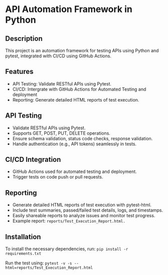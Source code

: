 # API Automation Framework in Python

## Description
This project is an automation framework for testing APIs using Python and pytest, integrated with CI/CD using GitHub Actions.

## Features
- API Testing: Validate RESTful APIs using Pytest.
- CI/CD: Intergrate with GitHub Actions for Automated Testing and deployment
- Reporting: Generate detailed HTML reports of test execution.

## API Testing
- Validate RESTful APIs using Pytest.
- Supports GET, POST, PUT, DELETE operations.
- Ensure schema validation, status code checks, response validation.
- Handle authentication (e.g., API tokens) seamlessly in tests.

## CI/CD Integration
- GitHub Actions used for automated testing and deployment.
- Trigger tests on code push or pull requests.

## Reporting
- Generate detailed HTML reports of test execution with pytest-html.
- Include test summaries, passed/failed test details, logs, and timestamps.
- Easily shareable reports to analyze issues and monitor test progress.
- Example report: ```reports/Test_Execution_Report.html.```

## Installation
To install the necessary dependencies, run:
```pip install -r requirements.txt```

Run the test using:
```pytest -v -s --html=reports/Test_Execution_Report.html```

